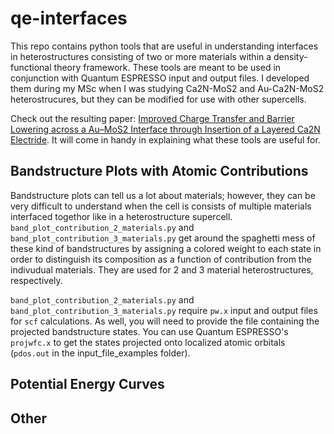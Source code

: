 # qe-interfaces

This repo contains python tools that are useful in understanding interfaces in heterostructures consisting of two or more materials within a density-functional theory framework. These tools are meant to be used in conjunction with Quantum ESPRESSO input and output files. I developed them during my MSc when I was studying Ca2N-MoS2 and Au-Ca2N-MoS2 heterostrucures, but they can be modified for use with other supercells. 

Check out the resulting paper: [Improved Charge Transfer and Barrier Lowering across a Au–MoS2 Interface through Insertion of a Layered Ca2N Electride](https://doi-org.ezproxy.library.dal.ca/10.1021/acs.jpcc.1c02142). It will come in handy in explaining what these tools are useful for.


## Bandstructure Plots with Atomic Contributions

Bandstructure plots can tell us a lot about materials; however, they can be very difficult to understand when the cell is consists of multiple materials interfaced togethor like in a heterostructure supercell. `band_plot_contribution_2_materials.py` and `band_plot_contribution_3_materials.py` get around the spaghetti mess of these kind of bandstructures by assigning a colored weight to each state in order to distinguish its composition as a function of contribution from the indivudual materials. They are used for 2 and 3 material heterostructures, respectively.

`band_plot_contribution_2_materials.py` and `band_plot_contribution_3_materials.py` require `pw.x` input and output files for `scf` calculations. As well, you will need to provide the file containing the projected bandstructure states. You can use Quantum ESPRESSO's `projwfc.x` to get the states projected onto localized atomic orbitals (`pdos.out` in the input_file_examples folder). 

## Potential Energy Curves

## Other
